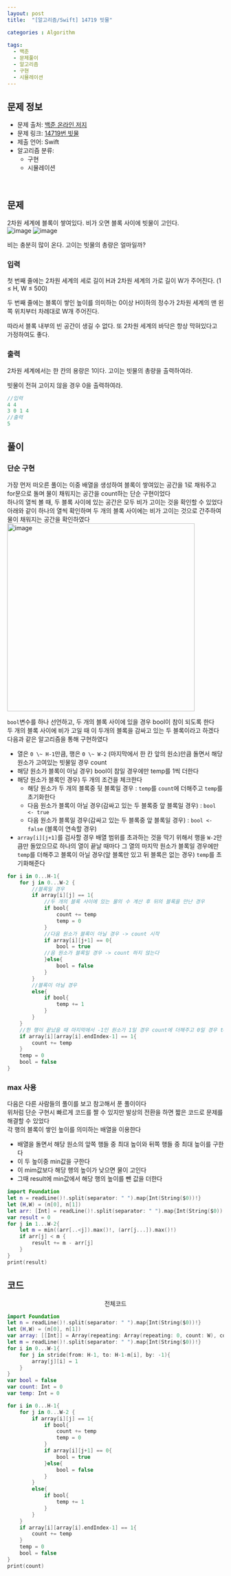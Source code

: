 ```yaml
---
layout: post
title:  "[알고리즘/Swift] 14719 빗물"

categories : Algorithm
  
tags:
  - 백준
  - 문제풀이
  - 알고리즘
  - 구현
  - 시뮬레이션
---
```


## 문제 정보
 - 문제 출처: [백준 온라인 저지](http://boj.kr/)
 - 문제 링크: [14719번 빗물](https://www.acmicpc.net/problem/14719)
 - 제출 언어: Swift
 - 알고리즘 분류: 
    - 구현
    - 시뮬레이션

 <br>

## 문제
2차원 세계에 블록이 쌓여있다. 비가 오면 블록 사이에 빗물이 고인다.   
![image](https://user-images.githubusercontent.com/110437548/216887547-964f276b-0f47-4f28-aca7-d4d0c5d8729f.png)
![image](https://user-images.githubusercontent.com/110437548/216887595-2d865ae2-a2f4-4c46-9b5e-166da74f6a94.png)   

비는 충분히 많이 온다. 고이는 빗물의 총량은 얼마일까?
### 입력
첫 번째 줄에는 2차원 세계의 세로 길이 H과 2차원 세계의 가로 길이 W가 주어진다. (1 ≤ H, W ≤ 500)

두 번째 줄에는 블록이 쌓인 높이를 의미하는 0이상 H이하의 정수가 2차원 세계의 맨 왼쪽 위치부터 차례대로 W개 주어진다.

따라서 블록 내부의 빈 공간이 생길 수 없다. 또 2차원 세계의 바닥은 항상 막혀있다고 가정하여도 좋다.
### 출력
2차원 세계에서는 한 칸의 용량은 1이다. 고이는 빗물의 총량을 출력하여라.

빗물이 전혀 고이지 않을 경우 0을 출력하여라.
```swift
//입력
4 4
3 0 1 4
//출력
5
```

## 풀이
### 단순 구현
가장 먼저 떠오른 풀이는 이중 배열을 생성하여 블록이 쌓여있는 공간을 1로 채워주고   
for문으로 돌며 물이 채워지는 공간을 count하는 단순 구현이었다  
하나의 열씩 볼 때, 두 블록 사이에 있는 공간은 모두 비가 고이는 것을 확인할 수 있었다   
아래와 같이 하나의 열씩 확인하며 두 개의 블록 사이에는 비가 고이는 것으로 간주하여 물이 채워지는 공간을 확인하였다     
<img width="436" alt="image" src="https://user-images.githubusercontent.com/110437548/216962426-0b7356f9-14bf-42d8-808b-ea0e24376f6f.png">   

`bool`변수를 하나 선언하고, 두 개의 블록 사이에 있을 경우 bool이 참이 되도록 한다    
두 개의 블록 사이에 비가 고일 때 이 두개의 블록을 감싸고 있는 두 블록이라고 하겠다   
다음과 같은 알고리즘을 통해 구현하였다 
- 열은 `0 \~ H-1`만큼, 행은 `0 \~ W-2` (마지막에서 한 칸 앞의 원소)만큼 돌면서 해당 원소가 고여있는 빗물일 경우 count
- 해당 원소가 블록이 아닐 경우) bool이 참일 경우에만 temp를 1씩 더한다
- 해당 원소가 블록인 경우) 두 개의 조건을 체크한다 
  - 해당 원소가 두 개의 블록중 뒷 블록일 경우 : `temp`를 `count`에 더해주고 `temp`를 초기화한다
  - 다음 원소가 블록이 아닐 경우(감싸고 있는 두 블록중 앞 블록일 경우) : `bool <- true`
  - 다음 원소가 블록일 경우(감싸고 있는 두 블록중 앞 블록일 경우) : `bool <- false` (블록이 연속할 경우)
- `array[i][j+1]`를 검사할 경우 배열 범위를 초과하는 것을 막기 위해서 행을 `W-2`만큼만 돌았으므로 하나의 열이 끝날 때마다 그 열의 마지막 원소가 블록일 경우에만 `temp`를 더해주고 블록이 아닐 경우(앞 블록만 있고 뒤 블록은 없는 경우) `temp`를 초기화해준다   

```swift
for i in 0...H-1{
    for j in 0...W-2 {
        //블록일 경우
        if array[i][j] == 1{
            //두 개의 블록 사이에 있는 물의 수 계산 후 뒤의 블록을 만난 경우
            if bool{
                count += temp
                temp = 0
            }
            //다음 원소가 블록이 아닐 경우 -> count 시작
            if array[i][j+1] == 0{
                bool = true
            //음 원소가 블록일 경우 -> count 하지 않는다 
            }else{
                bool = false
            }
        }
        //블록이 아닐 경우
        else{
            if bool{
                temp += 1
            }
        }
    }
    //한 행이 끝났을 때 마지막에서 -1인 원소가 1일 경우 count에 더해주고 0일 경우 temp 초기화              
    if array[i][array[i].endIndex-1] == 1{
        count += temp
    }
    temp = 0
    bool = false
}
```

### max 사용
다음은 다른 사람들의 풀이를 보고 참고해서 푼 풀이이다   
위처럼 단순 구현시 빠르게 코드를 짤 수 있지만 발상의 전환을 하면 짧은 코드로 문제를 해결할 수 있었다   
각 행의 블록이 쌓인 높이를 의미하는 배열을 이용한다 

- 배열을 돌면서 해당 원소의 앞쪽 행들 중 최대 높이와 뒤쪽 행들 중 최대 높이를 구한다    
- 이 두 높이중 min값을 구한다
- 이 mim값보다 해당 행의 높이가 낮으면 물이 고인다
- 그때 result에 min값에서 해당 행의 높이를 뺀 값을 더한다  

```swift
import Foundation
let n = readLine()!.split(separator: " ").map{Int(String($0))!}
let (H,W) = (n[0], n[1])
let arr: [Int] = readLine()!.split(separator: " ").map{Int(String($0))!}
var result = 0
for j in 1...W-2{
    let m = min((arr[..<j]).max()!, (arr[j...]).max()!)
    if arr[j] < m {
        result += m - arr[j]
    }
}
print(result)
```

## 코드
   
<center> 전체코드 </center>   

```swift
import Foundation
let n = readLine()!.split(separator: " ").map{Int(String($0))!}
let (H,W) = (n[0], n[1])
var array: [[Int]] = Array(repeating: Array(repeating: 0, count: W), count: H)
let m = readLine()!.split(separator: " ").map{Int(String($0))!}
for i in 0...W-1{
    for j in stride(from: H-1, to: H-1-m[i], by: -1){
        array[j][i] = 1
    }
}
var bool = false
var count: Int = 0
var temp: Int = 0

for i in 0...H-1{
    for j in 0...W-2 {
        if array[i][j] == 1{
            if bool{
                count += temp
                temp = 0
            }
            if array[i][j+1] == 0{
                bool = true
            }else{
                bool = false
            }
        }
        else{
            if bool{
                temp += 1
            }
        }
    }
    if array[i][array[i].endIndex-1] == 1{
        count += temp
    }
    temp = 0
    bool = false
}
print(count)
```
